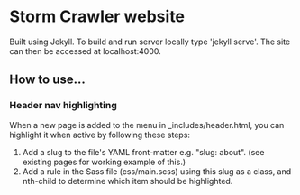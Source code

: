 # Storm Crawler website

Built using Jekyll. To build and run server locally type 'jekyll serve'. The site can then be accessed at localhost:4000.

## How to use...

### Header nav highlighting

When a new page is added to the menu in _includes/header.html, you can highlight it when active by following these steps:

1. Add a slug to the file's YAML front-matter e.g. "slug: about". (see existing pages for working example of this.)
2. Add a rule in the Sass file (css/main.scss) using this slug as a class, and nth-child to determine which item should be highlighted.
